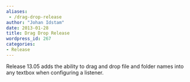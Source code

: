 ```yaml
---
aliases:
 - /drag-drop-release
author: "Johan Idstam"
date: 2013-01-28
title: Drag Drop Release
wordpress_id: 267
categories:
- Release
---
```


Release 13.05 adds the ability to drag and drop file and folder names into any textbox when configuring a listener.


